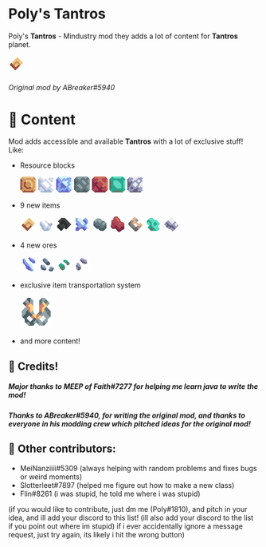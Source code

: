 # Poly's Tantros

Poly's **Tantros** - Mindustry mod they adds a lot of content for **Tantros** planet.

![](assets/items.png)

###### Original mod by ABreaker#5940

# 🚀 Content 

Mod adds accessible and available **Tantros** with a lot of exclusive stuff! Like:
- Resource blocks

  ![](assets/sprites/blocks/resources/brass-block.png) ![](assets/sprites/blocks/resources/calcite-block.png) ![](assets/sprites/blocks/resources/cobalt-block.png) ![](assets/sprites/blocks/resources/nickel-block.png) ![](assets/sprites/blocks/resources/rubedo-block.png) ![](assets/sprites/blocks/resources/tcopper-block.png) ![](assets/sprites/blocks/resources/zinc-block.png)
- 9 new items

  ![](assets/sprites/items/brass.png) ![](assets/sprites/items/calcite.png) ![](assets/sprites/items/carbon.png) ![](assets/sprites/items/cobalt.png) ![](assets/sprites/items/nickel.png) ![](assets/sprites/items/rubedo.png) ![](assets/sprites/items/sheet-metal.png) ![](assets/sprites/items/tcopper.png) ![](assets/sprites/items/zinc.png)
- 4 new ores

  ![](assets/sprites/blocks/environment/ore-cobalt1.png) ![](assets/sprites/blocks/environment/ore-nickel1.png) ![](assets/sprites/blocks/environment/ore-tantros-copper1.png) ![](assets/sprites/blocks/environment/ore-zinc1.png)
- exclusive item transportation system

  ![](assets/sprites/blocks/distribution/payload-launcher/payload-launcher.png)
- and more content!

## 📜 Credits!

##### Major thanks to MEEP of Faith#7277 for helping me learn java to write the mod!

##### Thanks to ABreaker#5940, for writing the original mod, and thanks to everyone in his modding crew which pitched ideas for the original mod!

## 📜 Other contributors:

- MeiNanziiii#5309 (always helping with random problems and fixes bugs or weird moments)
- Slotterleet#7897 (helped me figure out how to make a new class)
- Flin#8261 (i was stupid, he told me where i was stupid)

(if you would like to contribute, just dm me (Poly#1810), and pitch in your idea, and ill add your discord to this list! (ill also add your discord to the list if you point out where im stupid) if i ever accidentally ignore a message request, just try again, its likely i hit the wrong button)
